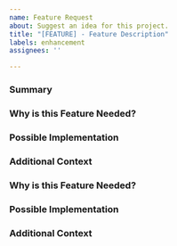 ```yaml
---
name: Feature Request
about: Suggest an idea for this project.
title: "[FEATURE] - Feature Description"
labels: enhancement
assignees: ''

---
```


### Summary



### Why is this Feature Needed?


### Possible Implementation

### Additional Context


<!-- Provide a brief overview of the feature you would like to request. -->

### Why is this Feature Needed?
<!-- Explain why this feature is important for the project. -->

### Possible Implementation
<!-- Provide any insights on how you would like to see the feature implemented. -->

### Additional Context
<!-- Add any other context or screenshots related to the feature request. -->
